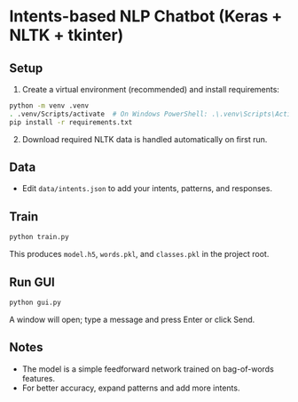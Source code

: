 # Intents-based NLP Chatbot (Keras + NLTK + tkinter)

## Setup

1. Create a virtual environment (recommended) and install requirements:

```bash
python -m venv .venv
. .venv/Scripts/activate  # On Windows PowerShell: .\.venv\Scripts\Activate.ps1
pip install -r requirements.txt
```

2. Download required NLTK data is handled automatically on first run.

## Data
- Edit `data/intents.json` to add your intents, patterns, and responses.

## Train
```bash
python train.py
```
This produces `model.h5`, `words.pkl`, and `classes.pkl` in the project root.

## Run GUI
```bash
python gui.py
```
A window will open; type a message and press Enter or click Send.

## Notes
- The model is a simple feedforward network trained on bag-of-words features.
- For better accuracy, expand patterns and add more intents.

